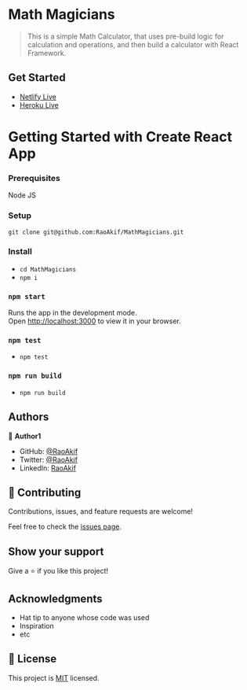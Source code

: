 # Math Magicians

> This is a simple Math Calculator, that uses pre-build logic for calculation and operations, and then build a calculator with React Framework.


## Get Started
- [Netlify Live](https://mathmagicians-raoakif.netlify.app/)
- [Heroku Live](https://mathmagicians-raoakif.herokuapp.com/)


# Getting Started with Create React App
### Prerequisites
Node JS
### Setup
```git clone git@github.com:RaoAkif/MathMagicians.git```
### Install
- ```cd MathMagicians```
- ```npm i```

### `npm start`
Runs the app in the development mode.\
Open [http://localhost:3000](http://localhost:3000) to view it in your browser.

### ```npm test```
- ```npm test```

### ```npm run build```
- ```npm run build```

## Authors

👤 **Author1**

- GitHub: [@RaoAkif](https://github.com/RaoAkif)
- Twitter: [@RaoAkif](https://twitter.com/RaoAkif)
- LinkedIn: [RaoAkif](https://linkedin.com/in/RaoAkif)

## 🤝 Contributing

Contributions, issues, and feature requests are welcome!

Feel free to check the [issues page](../../issues/).

## Show your support

Give a ⭐️ if you like this project!

## Acknowledgments

- Hat tip to anyone whose code was used
- Inspiration
- etc

## 📝 License

This project is [MIT](./MIT.md) licensed.


